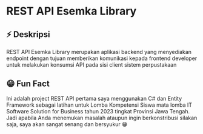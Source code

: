 # REST API Esemka Library

## ⚡ Deskripsi
REST API Esemka Library merupakan aplikasi backend yang menyediakan endpoint dengan tujuan memberikan komunikasi kepada frontend developer untuk melakukan konsumsi API pada sisi client sistem perpustakaan

## 😁 Fun Fact
Ini adalah project REST API pertama saya menggunakan C# dan Entity Framework sebagai latihan untuk Lomba Kompetensi Siswa mata lomba IT Software Solution for Business tahun 2023 tingkat Provinsi Jawa Tengah. Jadi apabila Anda menemukan masalah ataupun ingin berkonstribusi silakan saja, saya akan sangat senang dan bersyukur 😁
